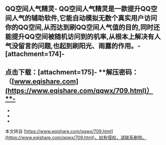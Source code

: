 QQ空间人气精灵-
QQ空间人气精灵是一款提升QQ空间人气的辅助软件,它能自动模拟无数个真实用户访问你的QQ空间,从而达到刷QQ空间人气值的目的,同时还能提升QQ空间被随机访问到的机率,从根本上解决有人气没留言的问题,也起到刷阳光、雨露的作用。-
\[attachment=174\]-
-
**点击下载：\[attachment=175\]**-
**解压密码：（[www.eqishare.com](https://www.eqishare.com/qqwx/709.html)）**-
-
-
-

-

本文转自 [https://www.eqishare.com/qqwx/709.html](https://www.eqishare.com/qqwx/709.html)，如有侵权，请联系删除。